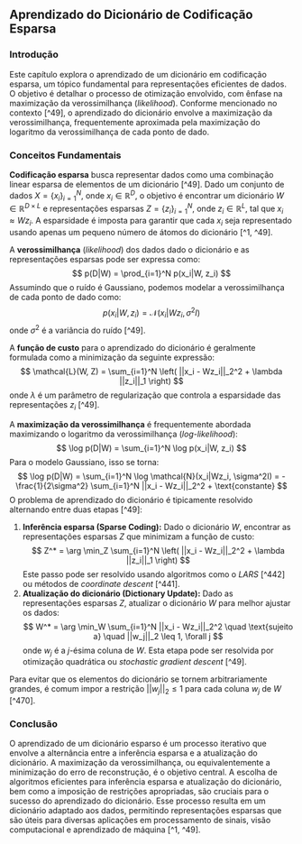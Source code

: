 ## Aprendizado do Dicionário de Codificação Esparsa

### Introdução
Este capítulo explora o aprendizado de um dicionário em codificação esparsa, um tópico fundamental para representações eficientes de dados. O objetivo é detalhar o processo de otimização envolvido, com ênfase na maximização da verossimilhança (*likelihood*). Conforme mencionado no contexto [^49], o aprendizado do dicionário envolve a maximização da verossimilhança, frequentemente aproximada pela maximização do logaritmo da verossimilhança de cada ponto de dado.

### Conceitos Fundamentais

**Codificação esparsa** busca representar dados como uma combinação linear esparsa de elementos de um dicionário [^49]. Dado um conjunto de dados $X = \{x_i\}_{i=1}^N$, onde $x_i \in \mathbb{R}^D$, o objetivo é encontrar um dicionário $W \in \mathbb{R}^{D \times L}$ e representações esparsas $Z = \{z_i\}_{i=1}^N$, onde $z_i \in \mathbb{R}^L$, tal que $x_i \approx Wz_i$. A esparsidade é imposta para garantir que cada $x_i$ seja representado usando apenas um pequeno número de átomos do dicionário [^1, ^49].

A **verossimilhança** (*likelihood*) dos dados dado o dicionário e as representações esparsas pode ser expressa como:
$$
p(D|W) = \prod_{i=1}^N p(x_i|W, z_i)
$$
Assumindo que o ruído é Gaussiano, podemos modelar a verossimilhança de cada ponto de dado como:
$$
p(x_i|W, z_i) = \mathcal{N}(x_i|Wz_i, \sigma^2I)
$$
onde $\sigma^2$ é a variância do ruído [^49].

A **função de custo** para o aprendizado do dicionário é geralmente formulada como a minimização da seguinte expressão:
$$
\mathcal{L}(W, Z) = \sum_{i=1}^N \left( ||x_i - Wz_i||_2^2 + \lambda ||z_i||_1 \right)
$$
onde $\lambda$ é um parâmetro de regularização que controla a esparsidade das representações $z_i$ [^49].

A **maximização da verossimilhança** é frequentemente abordada maximizando o logaritmo da verossimilhança (*log-likelihood*):
$$
\log p(D|W) = \sum_{i=1}^N \log p(x_i|W, z_i)
$$
Para o modelo Gaussiano, isso se torna:
$$
\log p(D|W) = \sum_{i=1}^N \log \mathcal{N}(x_i|Wz_i, \sigma^2I) = -\frac{1}{2\sigma^2} \sum_{i=1}^N ||x_i - Wz_i||_2^2 + \text{constante}
$$
O problema de aprendizado do dicionário é tipicamente resolvido alternando entre duas etapas [^49]:
1.  **Inferência esparsa (Sparse Coding):** Dado o dicionário $W$, encontrar as representações esparsas $Z$ que minimizam a função de custo:
    $$
    Z^* = \arg \min_Z \sum_{i=1}^N \left( ||x_i - Wz_i||_2^2 + \lambda ||z_i||_1 \right)
    $$
    Este passo pode ser resolvido usando algoritmos como o *LARS* [^442] ou métodos de *coordinate descent* [^441].
2.  **Atualização do dicionário (Dictionary Update):** Dado as representações esparsas $Z$, atualizar o dicionário $W$ para melhor ajustar os dados:
    $$
    W^* = \arg \min_W \sum_{i=1}^N ||x_i - Wz_i||_2^2 \quad \text{sujeito a} \quad ||w_j||_2 \leq 1, \forall j
    $$
    onde $w_j$ é a *j*-ésima coluna de $W$. Esta etapa pode ser resolvida por otimização quadrática ou *stochastic gradient descent* [^49].

Para evitar que os elementos do dicionário se tornem arbitrariamente grandes, é comum impor a restrição $||w_j||_2 \leq 1$ para cada coluna $w_j$ de $W$ [^470].

### Conclusão
O aprendizado de um dicionário esparso é um processo iterativo que envolve a alternância entre a inferência esparsa e a atualização do dicionário. A maximização da verossimilhança, ou equivalentemente a minimização do erro de reconstrução, é o objetivo central. A escolha de algoritmos eficientes para inferência esparsa e atualização do dicionário, bem como a imposição de restrições apropriadas, são cruciais para o sucesso do aprendizado do dicionário. Esse processo resulta em um dicionário adaptado aos dados, permitindo representações esparsas que são úteis para diversas aplicações em processamento de sinais, visão computacional e aprendizado de máquina [^1, ^49].<!-- END -->